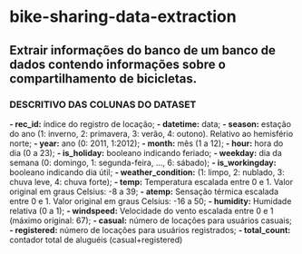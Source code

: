 # bike-sharing-data-extraction
## Extrair informações do banco de um banco de dados contendo informações sobre o compartilhamento de bicicletas.

### DESCRITIVO DAS COLUNAS DO DATASET
  **- rec_id:** índice do registro de locação;
  **- datetime:** data;
  **- season:** estação do ano (1: inverno, 2: primavera, 3: verão, 4: outono). Relativo ao
  hemisfério norte;
  **- year:** ano (0: 2011, 1:2012);
  **- month:** mês (1 a 12);
  **- hour:** hora do dia (0 a 23);
  **- is_holiday:** booleano indicando feriado;
  **- weekday:** dia da semana (0: domingo, 1: segunda-feira, …, 6: sábado);
  **- is_workingday:** booleano indicando dia útil;
  **- weather_condition:** (1: limpo, 2: nublado, 3: chuva leve, 4: chuva forte);
  **- temp:** Temperatura escalada entre 0 e 1. Valor original em graus Celsius: -8 a 39;
  **- atemp:** Sensação térmica escalada entre 0 e 1. Valor original em graus Celsius: -16
  a 50;
  **- humidity:** Humidade relativa (0 a 1);
  **- windspeed:** Velocidade do vento escalada entre 0 e 1 (máximo original: 67);
  **- casual:** número de locações para usuários casuais;
  **- registered:** número de locações para usuários registrados;
  **- total_count:** contador total de aluguéis (casual+registered)
